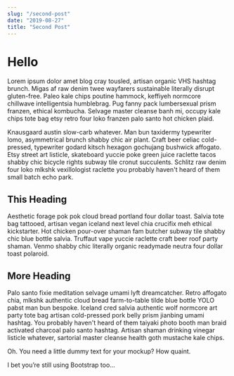 ```yaml
---
slug: "/second-post"
date: "2019-08-27"
title: "Second Post"
---
```


# Hello

Lorem ipsum dolor amet blog cray tousled, artisan organic VHS hashtag brunch. Migas af raw denim twee wayfarers sustainable literally disrupt gluten-free. Paleo kale chips poutine hammock, keffiyeh normcore chillwave intelligentsia humblebrag. Pug fanny pack lumbersexual prism franzen, ethical kombucha. Selvage master cleanse banh mi, occupy kale chips tote bag etsy retro four loko franzen palo santo hot chicken plaid.

Knausgaard austin slow-carb whatever. Man bun taxidermy typewriter lomo, asymmetrical brunch shabby chic air plant. Craft beer celiac cold-pressed, typewriter godard kitsch hexagon gochujang bushwick affogato. Etsy street art listicle, skateboard yuccie poke green juice raclette tacos shabby chic bicycle rights subway tile cronut succulents. Schlitz raw denim four loko mlkshk vexillologist raclette you probably haven't heard of them small batch echo park.

## This Heading

Aesthetic forage pok pok cloud bread portland four dollar toast. Salvia tote bag tattooed, artisan vegan iceland next level chia crucifix meh ethical kickstarter. Hot chicken pour-over shaman fam butcher subway tile shabby chic blue bottle salvia. Truffaut vape yuccie raclette craft beer roof party shaman. Venmo shabby chic literally organic readymade neutra four dollar toast polaroid.

## More Heading

Palo santo fixie meditation selvage umami lyft dreamcatcher. Retro affogato chia, mlkshk authentic cloud bread farm-to-table tilde blue bottle YOLO pabst man bun bespoke. Iceland cred salvia authentic wolf normcore art party tote bag artisan cold-pressed pork belly prism jianbing umami hashtag. You probably haven't heard of them taiyaki photo booth man braid activated charcoal palo santo hashtag. Artisan shaman drinking vinegar listicle whatever, sartorial master cleanse health goth mustache kale chips.

Oh. You need a little dummy text for your mockup? How quaint.

I bet you’re still using Bootstrap too…
